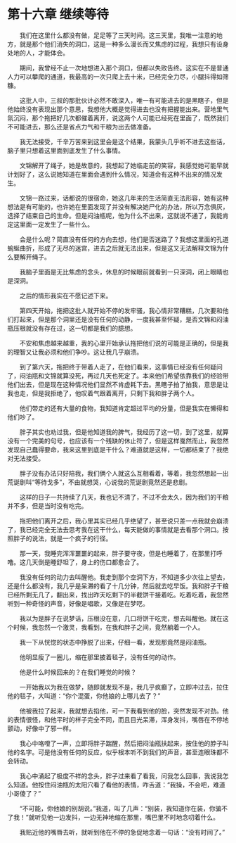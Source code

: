# 第十六章 继续等待


　　我们在这里什么都没有做，足足等了三天时间。这三天里，我唯一注意的地方，就是那个他们消失的洞口，这是一种多么漫长而又焦虑的过程，我想只有设身处地的人，才能体会。

　　期间，我曾经不止一次地想进入那个洞口，但都以失败告终。这实在不是普通人力可以攀爬的通道，我最高的一次只爬上去十米，已经完全力尽，小腿抖得如筛糠。

　　这批人中，三叔的那批伙计必然不敢深入，唯一有可能进去的是黑瞎子，但是他始终没有表现出那个意思，我想他大概是觉得进去也没有把握能出来。营地里气氛沉闷，那个拖把好几次都催着离开，说这两个人可能已经死在里面了，既然我们不可能进去，那么还是省点力气和干粮为出去做准备。

　　我无法接受，千辛万苦来到这里会是这个结果，我蒙头几乎听不进去这些话，脑子里只想着这里面到底发生了什么事情。

　　文锦解开了绳子，她是故意的，我想起了她临走前的笑容，我感觉她可能早就计划好了，这么说她知道在里面会遇到什么情况，知道会有这种不出来的情况发生。

　　文锦一路过来，话都说的很宿命，她这几年来的生活简直无法形容，她有这种想法是有可能的，也许她在里面发现了并没有解决她尸化的办法，所以万念俱灰，选择了结束自己的生命。但是闷油瓶呢，他为什么不出来，这就说不通了，我能肯定这里面一定发生了一些什么。

　　会是什么呢？简直没有任何的方向去想，他们是否迷路了？我想这里面的孔道蜿蜒曲折，形成了无尽的迷宫，进去之后就无法出来，但是这又无法解释文锦为什么要解开绳子。

　　我脑子里面是无比焦虑的念头，休息的时候眼前就看到一只深洞，闭上眼睛也是深洞。

　　之后的情形我实在不愿记述下来。

　　第四天开始，拖把这批人就开始不停的发牢骚，我心情非常糟糕，几次要和他们打起来，但是那个洞里还是没有任何的动静，一度我甚至怀疑，是否文锦和闷油瓶压根就没有存在过，这一切都是我们的臆想。

　　不安和焦虑越来越重，我的心里开始承认拖把他们说的可能是正确的，但是我的理智又让我必须和他们争吵。这让我几乎崩溃。

　　到了第六天，拖把终于带着人走了，在他们看来，这事情已经没有任何疑问了，闷油瓶和文锦就算没死，再过几天也死定了。本来他们希望依靠我们的经验带他们出去，但是现在这种情况他们显然不肯虚耗下去。黑瞎子拍了拍我，意思是让我也走，但是我拒绝了，他叹着气跟着离开，只剩下我和胖子两个人。

　　他们带走的还有大量的食物，我知道肯定超过平均的分量，但是我实在懒得和他们吵了。

　　胖子其实也劝过我，但是他知道我的脾气，我经历了这一切，到了这里，就算没有一个完美的句号，也应该有一个残缺的休止符了，但是这样戛然而止，我忽然发现自己蠢得要命，我来这里到底是干什么？难道就是这样，一切都结束了？我绝对无法接受。

　　胖子没有办法只好陪我，我们俩个人就这么互相看着，等着，我忽然想起一出荒诞剧叫“等待戈多”，不由就想哭，心说我的荒诞剧竟然还是悲剧。

　　这样的日子一共持续了几天，我也记不清了，不过不会太久，因为我们的干粮并不多，但是当时没有吃完。

　　拖把他们离开之后，我心里其实已经几乎绝望了，甚至说只差一点我就会崩溃了，我已经完全无法去思考我在这干什么，每天能做的事情就是去看那个洞口。按照胖子的说法，就是一个疯子的行径。

　　那一天，我睡完浑浑噩噩的起来，胖子要守夜，但是也睡着了，在那里打呼噜。这几天倒是睡舒坦了，身上的伤口都愈合了。

　　我没有任何的动力去叫醒他。我走到那个空洞下方，不知道多少次往上望去，还是什么都没有，我几乎是呆滞的看了十几分钟，然后就去吃早饭。我和胖子干粮已经所剩无几了，翻出来，找出昨天吃剩下的半截饼干接着吃。吃着吃着，我忽然听到一种奇怪的声音，好像是唱歌，又像是在梦呓。

　　我以为是胖子在说梦话，压根没在意，几口将饼干吃完，想去叫醒他。就在这个时候，我忽然一个激灵，我看到，在我和胖子之间，竟然躺着一个人。

　　我一下从恍惚的状态中挣脱了出来，仔细一看，发现那竟然是闷油瓶。

　　他明显瘦了一圈儿，缩在那里披着毯子，没有任何的动作。

　　他是什么时候回来的？在我们睡觉的时候？

　　一开始我以为我在做梦，随即就发现不是，我几乎疯癫了，立即冲过去，拉住他的毯子，大叫道：“你个混蛋，你他娘的上哪儿去了？”

　　他被我拉了起来，我就想去掐他，可一下我看到他的脸，突然发现不对劲。他的表情很怪，和他平时的样子完全不同，而且目光呆滞，浑身发抖，嘴唇在不停地颤动，好像中了邪一样。

　　我心中咯噔了一声，立即将胖子踹醒，然后把闷油瓶扶起来，按住他的脖子叫他的名字。可是他没有任何的反应，似乎根本听不到我们的声音，甚至连眼珠都不会转动。

　　我心中涌起了极度不祥的念头，胖子过来看了看我，问我怎么回事，我说我怎么知道。他按住闷油瓶的太阳穴看了看他的表情，咋舌道：“我操，不会吧，难道小哥傻了？”

　　“不可能，你他娘的别胡说。”我道，叫了几声：“别装，我知道你在装，你骗不了我！”就听见他一边发抖，一边无神地缩在那里，嘴巴里不时地念叨着什么。

　　我贴近他的嘴唇去听，就听到他在不停的急促地念着一句话：“没有时间了。”

